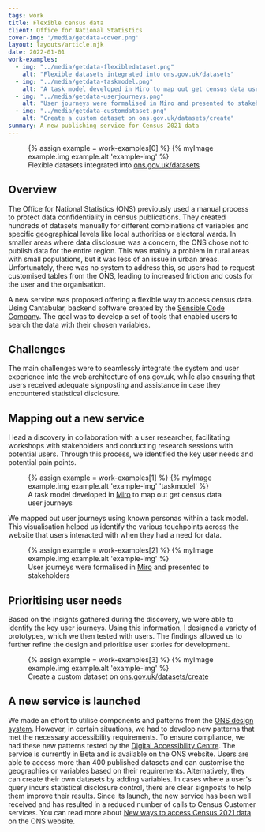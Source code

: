```yaml
---
tags: work
title: Flexible census data
client: Office for National Statistics
cover-img: '/media/getdata-cover.png'
layout: layouts/article.njk
date: 2022-01-01
work-examples:
  - img: "../media/getdata-flexibledataset.png"
    alt: "Flexible datasets integrated into ons.gov.uk/datasets"
  - img: "../media/getdata-taskmodel.png"
    alt: "A task model developed in Miro to map out get census data user journeys"
  - img: "../media/getdata-userjourneys.png"
    alt: "User journeys were formalised in Miro and presented to stakeholders"
  - img: "../media/getdata-customdataset.png"
    alt: "Create a custom dataset on ons.gov.uk/datasets/create"
summary: A new publishing service for Census 2021 data
---
```



<div class="main-img">
  <figure>
    {% assign example = work-examples[0] %}
    {% myImage example.img example.alt 'example-img' %}
  <figcaption>
    Flexible datasets integrated into <a href="https://www.ons.gov.uk/datasets/RM031/editions/2021/versions/1" aria-label="ons.gov.uk/datasets">ons.gov.uk/datasets</a>
  </figcaption>
  </figure>
</div>
<h2 class="article-content">
  Overview
</h2>
<p class="article-content">
    The Office for National Statistics (ONS) previously used a manual process to protect data confidentiality in census publications. They created hundreds of datasets manually for different combinations of variables and specific geographical levels like local authorities or electoral wards. In smaller areas where data disclosure was a concern, the ONS chose not to publish data for the entire region. This was mainly a problem in rural areas with small populations, but it was less of an issue in urban areas. Unfortunately, there was no system to address this, so users had to request customised tables from the ONS, leading to increased friction and costs for the user and the organisation. 
</p>
<p class="article-content">
    A new service was proposed offering a flexible way to access census data. Using Cantabular, backend software created by the <a href="https://sensiblecode.io/" aria-label="Sensible Code Company">Sensible Code Company</a>. The goal was to develop a set of tools that enabled users to search the data with their chosen variables.
</p>  
<h2 class="article-content">
  Challenges
</h2>
<p class="article-content">
    The main challenges were to seamlessly integrate the system and user experience into the web architecture of ons.gov.uk, while also ensuring that users received adequate signposting and assistance in case they encountered statistical disclosure.
</p>
<h2 class="article-content">
  Mapping out a new service
</h2>
<p class="article-content">
    I lead a discovery in collaboration with a user researcher, facilitating workshops with stakeholders and conducting research sessions with potential users. Through this process, we identified the key user needs and potential pain points.
</p>
<div class="main-img">
  <figure>
    {% assign example = work-examples[1] %}
    {% myImage example.img example.alt 'example-img' 'taskmodel' %}
  <figcaption>
      A task model developed in <a href="https://miro.com/app/board/uXjVMKugJEw=/" aria-label="Miro">Miro</a> to map out get census data user journeys
  </figcaption>
  </figure>
</div>
<p class="article-content" id="taskmodel">
  We mapped out user journeys using known personas within a task model. This visualisation helped us identify the various touchpoints across the website that users interacted with when they had a need for data. 
</p>
<div class="main-img">
<figure>
  {% assign example = work-examples[2] %}
  {% myImage example.img example.alt 'example-img' %}
<figcaption>
  User journeys were formalised in <a href="https://miro.com/app/board/uXjVMKugJEw=/" aria-label="Miro">Miro</a> and presented to stakeholders
</figure>
</div>
<h2 class="article-content">
  Prioritising user needs
</h2>
<p class="article-content">
    Based on the insights gathered during the discovery, we were able to identify the key user journeys. Using this information, I designed a variety of prototypes, which we then tested with users. The findings allowed us to further refine the design and prioritise user stories for development.
</p>
<div class="main-img">
  <figure>
    {% assign example = work-examples[3] %}
    {% myImage example.img example.alt 'example-img' %}
  <figcaption>
    Create a custom dataset on <a href="https://www.ons.gov.uk/datasets/create" aria-label="ons.gov.uk/datasets/create">ons.gov.uk/datasets/create</a>
  </figcaption>
  </figure>
</div>
<h2 class="article-content">
A new service is launched
</h2>
<p class="article-content">
  We made an effort to utilise components and patterns from the <a href="https://service-manual.ons.gov.uk/design-system">ONS design system</a>. However, in certain situations, we had to develop new patterns that met the necessary accessibility requirements. To ensure compliance, we had these new patterns tested by the <a href="https://digitalaccessibilitycentre.org/" aria-label="Digital Accessibility Centre">Digital Accessibility Centre</a>.
  The service is currently in Beta and is available on the ONS website. Users are able to access more than 400 published datasets and can customise the geographies or variables based on their requirements. Alternatively, they can create their own datasets by adding variables. In cases where a user's query incurs statistical disclosure control, there are clear signposts to help them improve their results. 
  Since its launch, the new service has been well received and has resulted in a reduced number of calls to Census Customer services. You can read more about <a href="https://blog.ons.gov.uk/2023/03/28/new-ways-to-access-census-2021-data/" aria-label="New ways to access Census 2021 data">New ways to access Census 2021 data</a> on the ONS website.
</p>
